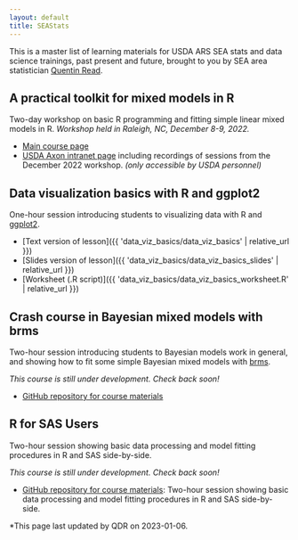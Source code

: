 ```yaml
---
layout: default
title: SEAStats
---
```


This is a master list of learning materials for USDA ARS SEA stats and data science trainings, past present and future, brought to you by SEA area statistician [Quentin Read](https://quentinread.com). 

## A practical toolkit for mixed models in R

Two-day workshop on basic R programming and fitting simple linear mixed models in R. *Workshop held in Raleigh, NC, December 8-9, 2022.*

- [Main course page](https://quentinread.com/glmm-workshop-dec2022)
- [USDA Axon intranet page](https://axon.ars.usda.gov/SEA/Pages/SEA-Statistics-Workshop.aspx) including recordings of sessions from the December 2022 workshop. *(only accessible by USDA personnel)*

## Data visualization basics with R and ggplot2

One-hour session introducing students to visualizing data with R and [ggplot2](). 

- [Text version of lesson]({{ 'data_viz_basics/data_viz_basics' | relative_url }})
- [Slides version of lesson]({{ 'data_viz_basics/data_viz_basics_slides' | relative_url }})
- [Worksheet (.R script)]({{ 'data_viz_basics/data_viz_basics_worksheet.R' | relative_url }})

## Crash course in Bayesian mixed models with brms

Two-hour session introducing students to Bayesian models work in general, and showing how to fit some simple Bayesian mixed models with [brms]().

*This course is still under development. Check back soon!*

- [GitHub repository for course materials](https://github.com/qdread/brms-crash-course)

## R for SAS Users

Two-hour session showing basic data processing and model fitting procedures in R and SAS side-by-side.

*This course is still under development. Check back soon!*

- [GitHub repository for course materials](https://github.com/qdread/R-for-SAS-users): Two-hour session showing basic data processing and model fitting procedures in R and SAS side-by-side.

*This page last updated by QDR on 2023-01-06.